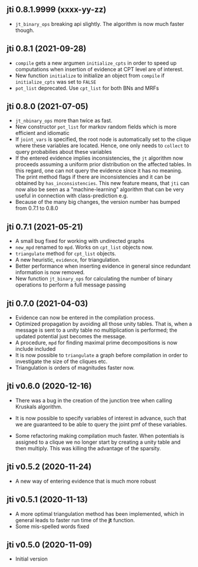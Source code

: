 ## jti 0.8.1.9999 (xxxx-yy-zz)

 * `jt_binary_ops` breaking api slightly. The algorithm is now much faster though.

## jti 0.8.1 (2021-09-28)

 * `compile` gets a new argumen `initialize_cpts` in order to speed up computations when insertion of evidence at CPT level are of interest.
 * New function `initialize` to initialize an object from `compile` if `initialize_cpts` was set to `FALSE`
 * `pot_list` deprecated. Use `cpt_list` for both BNs and MRFs

## jti 0.8.0 (2021-07-05)

 * `jt_nbinary_ops` more than twice as fast.
 * New constructor `pot_list` for markov random fields which is more efficient and idiomatic
 * If `joint_vars` is specified, the root node is automatically set to the clique where these variables are located. Hence, one only needs to `collect` to query probabilies about these variables
 * If the entered evidence implies inconsistencies, the `jt` algorithm now proceeds assuming a uniform prior distribution
 on the affected tables. In this regard, one can not query the evidence since it has no meaning. The print method flags
 if there are inconsistencies and it can be obtained by `has_inconsistencies`. This new feature means, that `jti` can
 now also be seen as a "machine-learning" algorithm that can be very useful in connection with class-prediction e.g.
 * Because of the many big changes, the version number has bumped from 0.7.1 to 0.8.0

## jti 0.7.1 (2021-05-21)

 * A small bug fixed for working with undirected graphs
 * `new_mpd` renamed to `mpd`. Works on `cpt_list` objects now.
 * `triangulate` method for `cpt_list` objects.
 * A new heuristic, `evidence`, for triangulation.
 * Better performance when inserting evidence in general since redundant information is now removed.
 * New function `jt_binary_ops` for calculating the number of binary operations to perform a full message passing

## jti 0.7.0 (2021-04-03)

 * Evidence can now be entered in the compilation process.
 * Optimized propagation by avoiding all those unity tables. That is, when a message is sent to a unity table no multiplication is performed; the updated potential just becomes the message.
 * A procedure, `mpd` for finding maximal prime decompositions is now include included
 * It is now possible to `triangulate` a graph before compilation in order to investigate the size of the cliques etc.
 * Triangulation is orders of magnitudes faster now.

## jti v0.6.0 (2020-12-16)

 * There was a bug in the creation of the junction tree when calling Kruskals algorithm.
 
 * It is now possible to specify variables of interest in advance, such that we are 
 guaranteed to be able to query the joint pmf of these variables.
 * Some refactoring making compilation much faster. When potentials is assigned to
 a clique we no longer start by creating a unity table and then multiply. This was killing
 the advantage of the sparsity.
 
## jti v0.5.2 (2020-11-24)

 * A new way of entering evidence that is much more robust
 
## jti v0.5.1 (2020-11-13)

 * A more optimal triangulation method has been implemented, which in general leads to faster run time of the **jt** function.
 * Some mis-spelled words fixed

## jti v0.5.0 (2020-11-09)

 * Initial version
